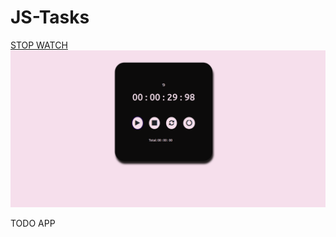 # JS-Tasks 
[STOP WATCH](https://vinita2000.github.io/STOP-WATCH/)
![STOP WATCH DEMO IMAGE](stopWatch/images/stopwatch.png)

TODO APP
